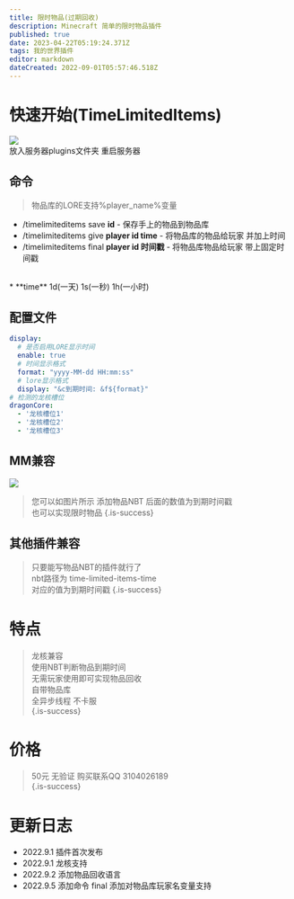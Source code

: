 ```yaml
---
title: 限时物品(过期回收)
description: Minecraft 简单的限时物品插件
published: true
date: 2023-04-22T05:19:24.371Z
tags: 我的世界插件
editor: markdown
dateCreated: 2022-09-01T05:57:46.518Z
---
```


# 快速开始(TimeLimitedItems)
 
![](https://s1.ax1x.com/2022/09/01/v58QW4.png)  
放入服务器plugins文件夹 重启服务器

## 命令
> 物品库的LORE支持%player_name%变量

* /timelimiteditems save **id** - 保存手上的物品到物品库  
* /timelimiteditems give **player id time** - 将物品库的物品给玩家 并加上时间  
* /timelimiteditems final **player id 时间戳** - 将物品库物品给玩家 带上固定时间戳
<br>
* **time** 1d(一天) 1s(一秒) 1h(一小时)

## 配置文件

```yml
display:
  # 是否启用LORE显示时间
  enable: true
  # 时间显示格式
  format: "yyyy-MM-dd HH:mm:ss"
  # lore显示格式
  display: "&c到期时间: &f${format}"
# 检测的龙核槽位
dragonCore:
  - '龙核槽位1'
  - '龙核槽位2'
  - '龙核槽位3'
```

## MM兼容
![](https://s1.ax1x.com/2022/09/01/v58PJg.png)
> 您可以如图片所示 添加物品NBT 后面的数值为到期时间戳  
> 也可以实现限时物品
{.is-success}

## 其他插件兼容
> 只要能写物品NBT的插件就行了  
> nbt路径为 time-limited-items-time  
> 对应的值为到期时间戳
{.is-success}
 
# 特点
> 龙核兼容  
> 使用NBT判断物品到期时间  
> 无需玩家使用即可实现物品回收  
> 自带物品库  
> 全异步线程 不卡服  
{.is-success}

# 价格
> 50元 无验证 购买联系QQ 3104026189  
{.is-success}

# 更新日志
* 2022.9.1 插件首次发布
* 2022.9.1 龙核支持
* 2022.9.2 添加物品回收语言
* 2022.9.5 添加命令 final 添加对物品库玩家名变量支持